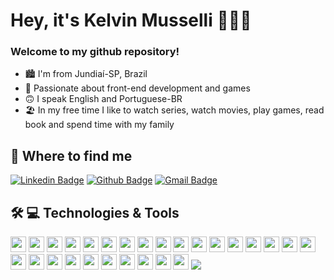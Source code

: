 # Hey, it's Kelvin Musselli 🧑🏻‍💻

<div align="center">

<h3 align=left> Welcome to my github repository! </h3>
 <ul align="left">
  <li> 🏙 I'm from Jundiaí-SP, Brazil </li>
  <li> 💜 Passionate about front-end development and games </li>
  <li> 🙃 I speak English and Portuguese-BR </li>
  <li> 🏖 In my free time I like to watch series, watch movies, play games, read book and spend time with my family  </li>
 </ul>

</div>

## 🤩 Where to find me
 
[![Linkedin Badge](https://img.shields.io/badge/-linkedin-blue?style=flat-square&logo=Linkedin&logoColor=white&link=https://www.linkedin.com/in/kelvinmusselli/)](https://www.linkedin.com/in/kelvinmusselli/)
[![Github Badge](https://img.shields.io/badge/-github-000?style=flat-square&logo=Github&logoColor=white&link=https://github.com/kelvinmusselli)](https://github.com/kelvinmusselli)
[![Gmail Badge](https://img.shields.io/badge/-gmail-c14438?style=flat-square&logo=Gmail&logoColor=white&link=mailto:kelvinmusselli22@gmail.com)](mailto:kelvinmusselli22@gmail.com)

## 🛠 💻 Technologies & Tools

<p>
<img src="https://img.shields.io/badge/HTML5-E34F26?style=for-the-badge&logo=html5&logoColor=white" height="25">

<img src="https://img.shields.io/badge/CSS3-1572B6?style=for-the-badge&logo=css3&logoColor=white" height="25">

<img src="https://img.shields.io/badge/bootstrap%20-%23563D7C.svg?&style=for-the-badge&logo=bootstrap&logoColor=white" height="25"/>

<img src="https://img.shields.io/badge/AngularJS-E23237?style=for-the-badge&logo=angularjs&logoColor=white" height="25"/>

<img src="https://img.shields.io/badge/Material--UI-0081CB?style=for-the-badge&logo=material-ui&logoColor=white" height="25"/>


<img src="https://img.shields.io/badge/Sass-CC6699?style=for-the-badge&logo=sass&logoColor=white" height="25">

<img src="https://img.shields.io/badge/Tailwind_CSS-38B2AC?style=for-the-badge&logo=tailwind-css&logoColor=white" height="25">

<img src="https://img.shields.io/badge/styled--components-DB7093?style=for-the-badge&logo=styled-components&logoColor=white" height="25">

<img src="https://img.shields.io/badge/javascript-%23F7DF1E.svg?&style=for-the-badge&logo=javascript&logoColor=black" height="25"/>

<img src="https://img.shields.io/badge/react%20-%2320232a.svg?&style=for-the-badge&logo=react&logoColor=%2361DAFB" height="25"/>

<img src="https://img.shields.io/badge/React_Native-20232A?style=for-the-badge&logo=react&logoColor=61DAFB" height="25"/>

<img src="https://img.shields.io/badge/Redux-593D88?style=for-the-badge&logo=redux&logoColor=white" height="25">

<img src="https://img.shields.io/badge/React_Router-CA4245?style=for-the-badge&logo=react-router&logoColor=white" height="25">

<img src="https://img.shields.io/badge/jQuery-0769AD?style=for-the-badge&logo=jquery&logoColor=white" height="25">

<img src="https://img.shields.io/badge/typescript%20-%23007ACC.svg?&style=for-the-badge&logo=typescript&logoColor=white" height="25"/>

<img src="https://img.shields.io/badge/Java-ED8B00?style=for-the-badge&logo=java&logoColor=white" height="25"/>

<img src="https://img.shields.io/badge/Node.js-43853D?style=for-the-badge&logo=node.js&logoColor=white" height="25"/>

<img src="https://img.shields.io/badge/Express.js-404D59?style=for-the-badge" height="25"/>




<img src="https://img.shields.io/badge/MySQL-00000F?style=for-the-badge&logo=mysql&logoColor=white" height="25"/>

<img src="https://img.shields.io/badge/PostgreSQL-316192?style=for-the-badge&logo=postgresql&logoColor=white" height="25"/>

<img src="https://img.shields.io/badge/MongoDB-4EA94B?style=for-the-badge&logo=mongodb&logoColor=white" height="25"/>

<img src="https://img.shields.io/badge/Netlify-00C7B7?style=for-the-badge&logo=netlify&logoColor=white" height="25"/>


<img src="https://img.shields.io/badge/-npm-CB3837?style=flat-square&logo=npm" height="25"/>

<img src="https://img.shields.io/badge/-GitHub-181717?style=flat-square&logo=github" height="25"/>

<img src="https://img.shields.io/badge/GitLab-330F63?style=for-the-badge&logo=gitlab&logoColor=white" height="25"/>


<img src="https://img.shields.io/badge/Bitbucket-330F63?style=for-the-badge&logo=bitbucket&logoColor=white" height="25"/>

<img src="https://img.shields.io/badge/Shell_Script-121011?style=for-the-badge&logo=gnu-bash&logoColor=white" height="25">

<img src="https://img.shields.io/badge/Google_Cloud-4285F4?style=for-the-badge&logo=google-cloud&logoColor=white">


</p>


